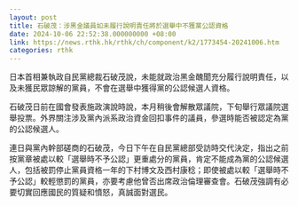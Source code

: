 ```yaml
---
layout: post
title: 石破茂：涉黑金議員如未履行說明責任將於選舉中不獲黨公認資格
date: 2024-10-06 22:52:38.000000000 +08:00
link: https://news.rthk.hk/rthk/ch/component/k2/1773454-20241006.htm
categories: rthk
---
```


日本首相兼執政自民黨總裁石破茂說，未能就政治黑金醜聞充分履行說明責任，以及未獲民眾諒解的黨員，不會在選舉中獲得黨的公認候選人資格。

石破茂日前在國會發表施政演說時說，本月稍後會解散眾議院，下旬舉行眾議院選舉投票。外界關注涉及黨內派系政治資金回扣事件的議員，參選時能否被認定為黨的公認候選人。

連日與黨內幹部磋商的石破茂，今日下午在自民黨總部受訪時交代決定，指出之前按黨章被處以較「選舉時不予公認」更重處分的黨員，肯定不能成為黨的公認候選人，包括被罰停止黨員資格一年的下村博文及西村康稔；即使被處以較「選舉時不予公認」較輕懲罰的黨員，亦要考慮他曾否出席政治倫理審查會。石破茂強調有必要切實回應國民的質疑和憤怒，真誠面對選民。
